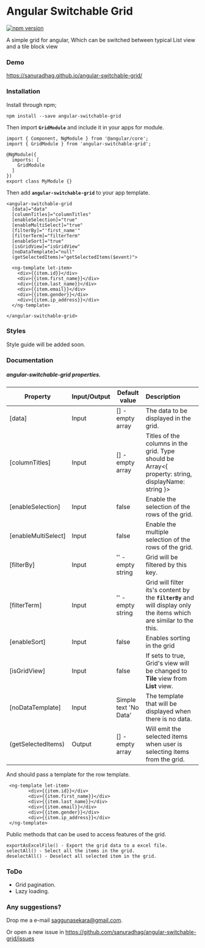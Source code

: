# Angular Switchable Grid

[![npm version](https://badge.fury.io/js/angular-switchable-grid.svg)](https://badge.fury.io/js/angular-switchable-grid)

A simple grid for angular, Which can be switched between typical List view and a tile block view


### Demo

https://sanuradhag.github.io/angular-switchable-grid/

### Installation

Install through npm;

    npm install --save angular-switchable-grid
    
Then import **`GridModule`** and include it in your apps for module.
    
    import { Component, NgModule } from '@angular/core';
    import { GridModule } from 'angular-switchable-grid';
     
    @NgModule({
      imports: [
        GridModule
      ]
    })
    export class MyModule {}
 
Then add  **`angular-switchable-grid`** to your app template.
    
    <angular-switchable-grid
      [data]="data"
      [columnTitles]="columnTitles"
      [enableSelection]="true"
      [enableMultiSelect]="true"
      [filterBy]="'first_name'"
      [filterTerm]="filterTerm"
      [enableSort]="true"
      [isGridView]="isGridView"
      [noDataTemplate]="null"
      (getSelectedItems)="getSelectedItems($event)">
    
      <ng-template let-item>
        <div>{{item.id}}</div>
        <div>{{item.first_name}}</div>
        <div>{{item.last_name}}</div>
        <div>{{item.email}}</div>
        <div>{{item.gender}}</div>
        <div>{{item.ip_address}}</div>
      </ng-template>
    
    </angular-switchable-grid>


### Styles 

Style guide will be added soon.


### Documentation
   
##### angular-switchable-grid properties.

   
   Property| Input/Output| Default value | Description
   | -------| --------|-------|:--------------|
   |[data]| Input | [] - empty array |The data to be displayed in the grid.|
   |[columnTitles]| Input| [] - empty array |  Titles of the columns in the grid. Type should be Array<{ property: string, displayName: string }>|
   |[enableSelection]| Input| false| Enable the selection of the rows of the grid.| 
   |[enableMultiSelect]| Input| false| Enable the multiple selection of the rows of the grid.| 
   |[filterBy]| Input| '' - empty string| Grid will be filtered by this key.| 
   |[filterTerm]| Input| '' - empty string| Grid will filter its's content by the **`filterBy`** and will display only the items which are similar to the this.| 
   |[enableSort]| Input  | false |Enables sorting in the grid|
   |[isGridView]| Input  | false |If sets to true, Grid's view will be changed to **Tile** view from **List** view.|
   |[noDataTemplate]| Input  | Simple text 'No Data'  | The template that will be displayed when there is no data.|
   |(getSelectedItems)| Output  | [] - empty array  | Will emit the selected items when user is selecting items from the grid.|


And should pass a template for the row template.
 
 
     <ng-template let-item>
            <div>{{item.id}}</div>
            <div>{{item.first_name}}</div>
            <div>{{item.last_name}}</div>
            <div>{{item.email}}</div>
            <div>{{item.gender}}</div>
            <div>{{item.ip_address}}</div>
     </ng-template>
     
Public methods that can be used to access features of the grid.  
    
    exportAsExcelFile() - Export the grid data to a excel file.
    selectAll() - Select all the items in the grid.
    deselectAll() - Deselect all selected item in the grid.

### ToDo

* Grid pagination.
* Lazy loading.


### Any suggestions?

  Drop me a e-mail saggunasekara@gmail.com.   
  
  Or open a new issue in https://github.com/sanuradhag/angular-switchable-grid/issues
